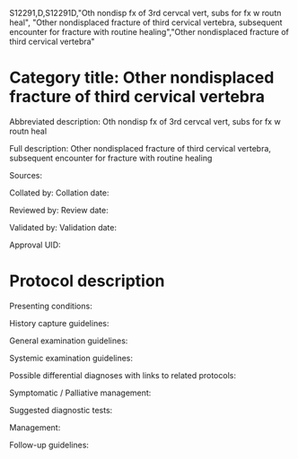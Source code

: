 S12291,D,S12291D,"Oth nondisp fx of 3rd cervcal vert, subs for fx w routn heal", "Other nondisplaced fracture of third cervical vertebra, subsequent encounter for fracture with routine healing","Other nondisplaced fracture of third cervical vertebra"
# Category title: Other nondisplaced fracture of third cervical vertebra

Abbreviated description: Oth nondisp fx of 3rd cervcal vert, subs for fx w routn heal

Full description: Other nondisplaced fracture of third cervical vertebra, subsequent encounter for fracture with routine healing

Sources:

Collated by:
Collation date:

Reviewed by:
Review date:

Validated by:
Validation date:

Approval UID:

# Protocol description

Presenting conditions:

History capture guidelines:

General examination guidelines:

Systemic examination guidelines:

Possible differential diagnoses with links to related protocols:

Symptomatic / Palliative management:

Suggested diagnostic tests:

Management:

Follow-up guidelines:
